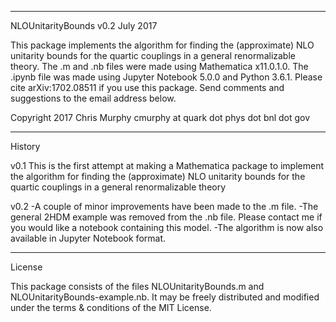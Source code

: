 ----------------
NLOUnitarityBounds v0.2
July 2017

This package implements the algorithm for finding the (approximate) NLO unitarity bounds for the quartic couplings in a general renormalizable theory. The .m and .nb files were made using Mathematica x11.0.1.0. The .ipynb file was made using Jupyter Notebook 5.0.0 and Python 3.6.1. Please cite arXiv:1702.08511 if you use this package. Send comments and suggestions to the email address below. 

Copyright 2017
Chris Murphy		cmurphy at quark dot phys dot bnl dot gov

-------
History

v0.1
This is the first attempt at making a Mathematica package to implement the algorithm for finding the (approximate) NLO unitarity bounds for the quartic couplings in a general renormalizable theory

v0.2
-A couple of minor improvements have been made to the .m file.
-The general 2HDM example was removed from the .nb file. Please contact me if you would like a notebook containing this model.
-The algorithm is now also available in Jupyter Notebook format.

-------
License

This package consists of the files NLOUnitarityBounds.m and NLOUnitarityBounds-example.nb. 
It may be freely distributed and modified under the terms & conditions of the MIT License.
